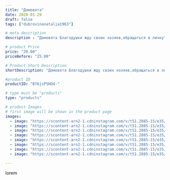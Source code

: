 ```yaml
---
title: "Домовята"
date: 2020-01-29
draft: false
tags: ["dubrovinanatalia1963"]

# meta description
description : "Домовята Благодушки жду своих хозяев,обращаться в личку"

# product Price
price: "20.00"
priceBefore: "25.00"

# Product Short Description
shortDescription: "Домовята Благодушки жду своих хозяев,обращаться в личку"

#product ID
productID: "B76jsP5HDd-"

# type must be "products"
type: "products"

# product Images
# first image will be shown in the product page
images:
  - image: "https://scontent-arn2-1.cdninstagram.com/v/t51.2885-15/e35/82152085_648675589252660_4358831500685318602_n.jpg?_nc_ht=scontent-arn2-1.cdninstagram.com&_nc_cat=104&_nc_ohc=bU1ycod9yroAX_nIjfr&se=7&tp=1&oh=c9b118c73df5a4c6aac6e6c3eb025701&oe=605C61EA&ig_cache_key=MjIzMjI1MzUzNTMyNDI4MjgyNA%3D%3D.2"
  - image: "https://scontent-arn2-1.cdninstagram.com/v/t51.2885-15/e35/82308069_183871586320054_8023581279486110709_n.jpg?_nc_ht=scontent-arn2-1.cdninstagram.com&_nc_cat=110&_nc_ohc=1zAWsr0QGBkAX_OnXA_&se=7&tp=1&oh=85e7a1360d8a8285a23bf0abda421b36&oe=605BB567&ig_cache_key=MjIzMjI1MzUzNTM4MzEyNTA1Mg%3D%3D.2"
  - image: "https://scontent-arn2-1.cdninstagram.com/v/t51.2885-15/e35/81986841_601680163956559_8232310648331671225_n.jpg?_nc_ht=scontent-arn2-1.cdninstagram.com&_nc_cat=107&_nc_ohc=aXk65CiFpwUAX8m9MUB&se=7&tp=1&oh=7391ba2020e339ef5910c8a921c54834&oe=605B6192&ig_cache_key=MjIzMjI1MzUzNTMxNTk2NDc4NA%3D%3D.2"
  - image: "https://scontent-arn2-1.cdninstagram.com/v/t51.2885-15/e35/81325052_2899022293475471_7223568894821490481_n.jpg?_nc_ht=scontent-arn2-1.cdninstagram.com&_nc_cat=111&_nc_ohc=5S9g-Sh6hy0AX__qgBq&se=7&tp=1&oh=42c0c6be216b3a6f41bb892ac6b5e049&oe=605B2279&ig_cache_key=MjIzMjI1MzUzNTM0MDk5NzA0Mw%3D%3D.2"
  - image: "https://scontent-arn2-1.cdninstagram.com/v/t51.2885-15/e35/81869298_181961826198194_2022527599054006926_n.jpg?_nc_ht=scontent-arn2-1.cdninstagram.com&_nc_cat=102&_nc_ohc=grMQI13J8ZAAX_g_v_j&se=7&tp=1&oh=98ea0cbc485c70f1fc3654cf7d142db9&oe=605B70E5&ig_cache_key=MjIzMjI1MzUzNTMzMjgwMTQ1NA%3D%3D.2"
  - image: "https://scontent-arn2-1.cdninstagram.com/v/t51.2885-15/e35/82285856_645286752883611_6510831537639546539_n.jpg?_nc_ht=scontent-arn2-1.cdninstagram.com&_nc_cat=103&_nc_ohc=_BiGKkxuJ1sAX9gVYbJ&se=7&tp=1&oh=55f9566ddf07bdb66a666ae19339d849&oe=6059EA1E&ig_cache_key=MjIzMjI1MzUzNTM3NDc1NTY3OA%3D%3D.2"
  - image: "https://scontent-arn2-1.cdninstagram.com/v/t51.2885-15/e35/83118722_619829041896577_660886101833941933_n.jpg?_nc_ht=scontent-arn2-1.cdninstagram.com&_nc_cat=101&_nc_ohc=GlZFJuWhDj0AX_MZGRM&se=7&tp=1&oh=99d770dcc409142c4051249f8cadb4e7&oe=605B4AFD&ig_cache_key=MjIzMjI1MzUzNTM2NjMyODQ0OA%3D%3D.2"
  - image: "https://scontent-arn2-1.cdninstagram.com/v/t51.2885-15/e35/83617096_1090956651251383_755348924786621397_n.jpg?_nc_ht=scontent-arn2-1.cdninstagram.com&_nc_cat=107&_nc_ohc=NdheFCK_rwYAX8Lank5&se=7&tp=1&oh=049b5c31d7ffc0b457543861fd099018&oe=605CA04F&ig_cache_key=MjIzMjI1MzUzNTM1Nzg1NTU3OA%3D%3D.2"

---
```

lorem
